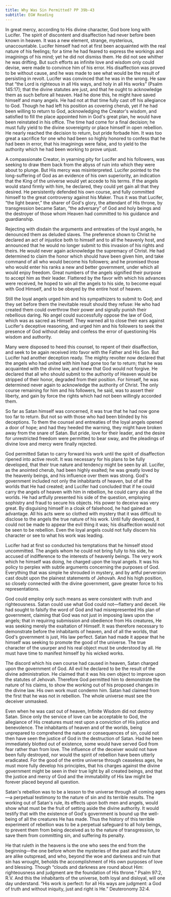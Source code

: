 ```yaml
---
title: Why Was Sin Permitted? PP 39b-43
subtitle: EGW Reading
---
```


In great mercy, according to His divine character, God bore long with Lucifer. The spirit of discontent and disaffection had never before been known in heaven. It was a new element, strange, mysterious, unaccountable. Lucifer himself had not at first been acquainted with the real nature of his feelings; for a time he had feared to express the workings and imaginings of his mind; yet he did not dismiss them. He did not see whither he was drifting. But such efforts as infinite love and wisdom only could devise, were made to convince him of his error. His disaffection was proved to be without cause, and he was made to see what would be the result of persisting in revolt. Lucifer was convinced that he was in the wrong. He saw that “the Lord is righteous in all His ways, and holy in all His works” (Psalm 145:17); that the divine statutes are just, and that he ought to acknowledge them as such before all heaven. Had he done this, he might have saved himself and many angels. He had not at that time fully cast off his allegiance to God. Though he had left his position as covering cherub, yet if he had been willing to return to God, acknowledging the Creator's wisdom, and satisfied to fill the place appointed him in God's great plan, he would have been reinstated in his office. The time had come for a final decision; he must fully yield to the divine sovereignty or place himself in open rebellion. He nearly reached the decision to return, but pride forbade him. It was too great a sacrifice for one who had been so highly honored to confess that he had been in error, that his imaginings were false, and to yield to the authority which he had been working to prove unjust.

A compassionate Creator, in yearning pity for Lucifer and his followers, was seeking to draw them back from the abyss of ruin into which they were about to plunge. But His mercy was misinterpreted. Lucifer pointed to the long-suffering of God as an evidence of his own superiority, an indication that the King of the universe would yet accede to his terms. If the angels would stand firmly with him, he declared, they could yet gain all that they desired. He persistently defended his own course, and fully committed himself to the great controversy against his Maker. Thus it was that Lucifer, “the light bearer,” the sharer of God's glory, the attendant of His throne, by transgression became Satan, “the adversary” of God and holy beings and the destroyer of those whom Heaven had committed to his guidance and guardianship.

Rejecting with disdain the arguments and entreaties of the loyal angels, he denounced them as deluded slaves. The preference shown to Christ he declared an act of injustice both to himself and to all the heavenly host, and announced that he would no longer submit to this invasion of his rights and theirs. He would never again acknowledge the supremacy of Christ. He had determined to claim the honor which should have been given him, and take command of all who would become his followers; and he promised those who would enter his ranks a new and better government, under which all would enjoy freedom. Great numbers of the angels signified their purpose to accept him as their leader. Flattered by the favor with which his advances were received, he hoped to win all the angels to his side, to become equal with God Himself, and to be obeyed by the entire host of heaven.

Still the loyal angels urged him and his sympathizers to submit to God; and they set before them the inevitable result should they refuse: He who had created them could overthrow their power and signally punish their rebellious daring. No angel could successfully oppose the law of God, which was as sacred as Himself. They warned all to close their ears against Lucifer's deceptive reasoning, and urged him and his followers to seek the presence of God without delay and confess the error of questioning His wisdom and authority.

Many were disposed to heed this counsel, to repent of their disaffection, and seek to be again received into favor with the Father and His Son. But Lucifer had another deception ready. The mighty revolter now declared that the angels who had united with him had gone too far to return; that he was acquainted with the divine law, and knew that God would not forgive. He declared that all who should submit to the authority of Heaven would be stripped of their honor, degraded from their position. For himself, he was determined never again to acknowledge the authority of Christ. The only course remaining for him and his followers, he said, was to assert their liberty, and gain by force the rights which had not been willingly accorded them.

So far as Satan himself was concerned, it was true that he had now gone too far to return. But not so with those who had been blinded by his deceptions. To them the counsel and entreaties of the loyal angels opened a door of hope; and had they heeded the warning, they might have broken away from the snare of Satan. But pride, love for their leader, and the desire for unrestricted freedom were permitted to bear sway, and the pleadings of divine love and mercy were finally rejected.

God permitted Satan to carry forward his work until the spirit of disaffection ripened into active revolt. It was necessary for his plans to be fully developed, that their true nature and tendency might be seen by all. Lucifer, as the anointed cherub, had been highly exalted; he was greatly loved by the heavenly beings, and his influence over them was strong. God's government included not only the inhabitants of heaven, but of all the worlds that He had created; and Lucifer had concluded that if he could carry the angels of heaven with him in rebellion, he could carry also all the worlds. He had artfully presented his side of the question, employing sophistry and fraud to secure his objects. His power to deceive was very great. By disguising himself in a cloak of falsehood, he had gained an advantage. All his acts were so clothed with mystery that it was difficult to disclose to the angels the true nature of his work. Until fully developed, it could not be made to appear the evil thing it was; his disaffection would not be seen to be rebellion. Even the loyal angels could not fully discern his character or see to what his work was leading.

Lucifer had at first so conducted his temptations that he himself stood uncommitted. The angels whom he could not bring fully to his side, he accused of indifference to the interests of heavenly beings. The very work which he himself was doing, he charged upon the loyal angels. It was his policy to perplex with subtle arguments concerning the purposes of God. Everything that was simple he shrouded in mystery, and by artful perversion cast doubt upon the plainest statements of Jehovah. And his high position, so closely connected with the divine government, gave greater force to his representations.

God could employ only such means as were consistent with truth and righteousness. Satan could use what God could not—flattery and deceit. He had sought to falsify the word of God and had misrepresented His plan of government, claiming that God was not just in imposing laws upon the angels; that in requiring submission and obedience from His creatures, He was seeking merely the exaltation of Himself. It was therefore necessary to demonstrate before the inhabitants of heaven, and of all the worlds, that God's government is just, His law perfect. Satan had made it appear that he himself was seeking to promote the good of the universe. The true character of the usurper and his real object must be understood by all. He must have time to manifest himself by his wicked works.

The discord which his own course had caused in heaven, Satan charged upon the government of God. All evil he declared to be the result of the divine administration. He claimed that it was his own object to improve upon the statutes of Jehovah. Therefore God permitted him to demonstrate the nature of his claims, to show the working out of his proposed changes in the divine law. His own work must condemn him. Satan had claimed from the first that he was not in rebellion. The whole universe must see the deceiver unmasked.

Even when he was cast out of heaven, Infinite Wisdom did not destroy Satan. Since only the service of love can be acceptable to God, the allegiance of His creatures must rest upon a conviction of His justice and benevolence. The inhabitants of heaven and of the worlds, being unprepared to comprehend the nature or consequences of sin, could not then have seen the justice of God in the destruction of Satan. Had he been immediately blotted out of existence, some would have served God from fear rather than from love. The influence of the deceiver would not have been fully destroyed, nor would the spirit of rebellion have been utterly eradicated. For the good of the entire universe through ceaseless ages, he must more fully develop his principles, that his charges against the divine government might be seen in their true light by all created beings, and that the justice and mercy of God and the immutability of His law might be forever placed beyond all question.

Satan's rebellion was to be a lesson to the universe through all coming ages—a perpetual testimony to the nature of sin and its terrible results. The working out of Satan's rule, its effects upon both men and angels, would show what must be the fruit of setting aside the divine authority. It would testify that with the existence of God's government is bound up the well-being of all the creatures He has made. Thus the history of this terrible experiment of rebellion was to be a perpetual safeguard to all holy beings, to prevent them from being deceived as to the nature of transgression, to save them from committing sin, and suffering its penalty.

He that ruleth in the heavens is the one who sees the end from the beginning—the one before whom the mysteries of the past and the future are alike outspread, and who, beyond the woe and darkness and ruin that sin has wrought, beholds the accomplishment of His own purposes of love and blessing. Though “clouds and darkness are round about Him: righteousness and judgment are the foundation of His throne.” Psalm 97:2, R.V. And this the inhabitants of the universe, both loyal and disloyal, will one day understand. “His work is perfect: for all His ways are judgment: a God of truth and without iniquity, just and right is He.” Deuteronomy 32:4.